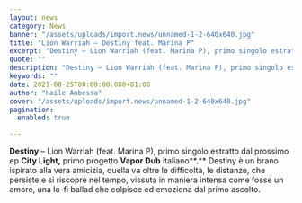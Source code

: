 ```yaml
---
layout: news
category: News
banner: "/assets/uploads/import.news/unnamed-1-2-640x640.jpg"
title: "Lion Warriah – Destiny feat. Marina P"
excerpt: "Destiny – Lion Warriah (feat. Marina P), primo singolo estratto dal prossimo ep City Light, primo progetto Vapor Dub italiano. Destiny è un brano ispirato alla vera amicizia, quella va oltre le difficoltà, le distanze, che persiste e si riscopre nel tempo, vissuta in maniera intensa come fosse un amore, una lo-fi ballad che colpisce ed emoziona dal primo ascolto"
quote: ""
description: "Destiny – Lion Warriah (feat. Marina P), primo singolo estratto dal prossimo ep City Light, primo progetto Vapor Dub italiano. Destiny è un brano ispirato alla vera amicizia, quella va oltre le difficoltà, le distanze, che persiste e si riscopre nel tempo, vissuta in maniera intensa come fosse un amore, una lo-fi ballad che colpisce ed emoziona dal primo ascolto"
keywords: ""
date: 2021-08-25T00:00:00.000+01:00
author: "Haile Anbessa"
cover: "/assets/uploads/import.news/unnamed-1-2-640x640.jpg"
pagination:
  enabled: true

---
```


**Destiny** – Lion Warriah (feat. Marina P), primo singolo estratto dal prossimo ep **City Light,** primo progetto **Vapor Dub** italiano**.** Destiny è un brano ispirato alla vera amicizia, quella va oltre le difficoltà, le distanze, che persiste e si riscopre nel tempo, vissuta in maniera intensa come fosse un amore, una lo-fi ballad che colpisce ed emoziona dal primo ascolto.